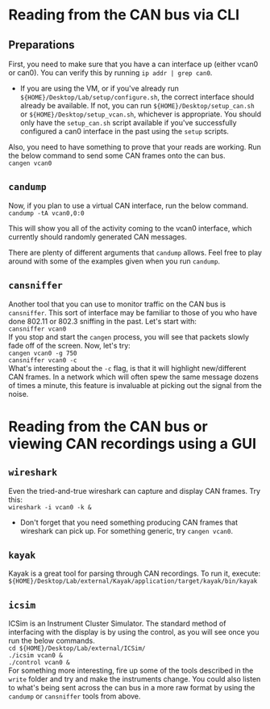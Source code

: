 # Reading from the CAN bus via CLI
## Preparations  
First, you need to make sure that you have a can interface up (either vcan0 or can0).  You can verify this by running `ip addr | grep can0`.  
* If you are using the VM, or if you've already run `${HOME}/Desktop/Lab/setup/configure.sh`, the correct interface should already be available.  If not, you can run `${HOME}/Desktop/setup_can.sh` or `${HOME}/Desktop/setup_vcan.sh`, whichever is appropriate.  You should only have the `setup_can.sh` script available if you've successfully configured a can0 interface in the past using the `setup` scripts.  

Also, you need to have something to prove that your reads are working.  Run the below command to send some CAN frames onto the can bus.  
`cangen vcan0`  
  
## `candump`
Now, if you plan to use a virtual CAN interface, run the below command.  
`candump -tA vcan0,0:0`  
  
This will show you all of the activity coming to the vcan0 interface, which currently should randomly generated CAN messages.  
  
There are plenty of different arguments that `candump` allows.  Feel free to play around with some of the examples given when you run `candump`.  
  
## `cansniffer`
Another tool that you can use to monitor traffic on the CAN bus is `cansniffer`.  This sort of interface may be familiar to those of you who have done 802.11 or 802.3 sniffing in the past.  Let's start with:  
`cansniffer vcan0`  
If you stop and start the `cangen` process, you will see that packets slowly fade off of the screen.  Now, let's try:  
`cangen vcan0 -g 750`  
`cansniffer vcan0 -c`  
What's interesting about the `-c` flag, is that it will highlight new/different CAN frames.  In a network which will often spew the same message dozens of times a minute, this feature is invaluable at picking out the signal from the noise.  
  
  
# Reading from the CAN bus or viewing CAN recordings using a GUI  
## `wireshark`  
Even the tried-and-true wireshark can capture and display CAN frames.  Try this:  
`wireshark -i vcan0 -k &`  
 * Don't forget that you need something producing CAN frames that wireshark can pick up.  For something generic, try `cangen vcan0`.  
  
## `kayak`  
Kayak is a great tool for parsing through CAN recordings.  To run it, execute:  
`${HOME}/Desktop/Lab/external/Kayak/application/target/kayak/bin/kayak`  

## `icsim`  
ICSim is an Instrument Cluster Simulator.  The standard method of interfacing with the display is by using the control, as you will see once you run the below commands.  
`cd ${HOME}/Desktop/Lab/external/ICSim/`  
`./icsim vcan0 &`  
`./control vcan0 &`  
For something more interesting, fire up some of the tools described in the `write` folder and try and make the instruments change.  You could also listen to what's being sent across the can bus in a more raw format by using the `candump` or `cansniffer` tools from above.  

